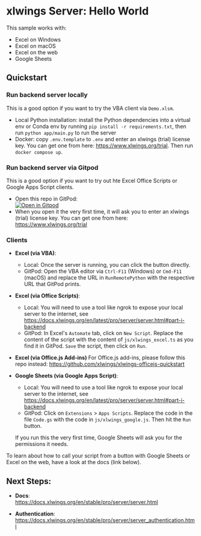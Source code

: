 # xlwings Server: Hello World

This sample works with:

* Excel on Windows
* Excel on macOS
* Excel on the web
* Google Sheets

## Quickstart

### Run backend server locally

This is a good option if you want to try the VBA client via `Demo.xlsm`.

* Local Python installation: install the Python dependencies into a virtual env or Conda env by running `pip install -r requirements.txt`, then run `python app/main.py` to run the server
* Docker: copy `.env.template` to `.env` and enter an xlwings (trial) license key. You can get one from here: https://www.xlwings.org/trial. Then run  `docker compose up`.

### Run backend server via Gitpod

This is a good option if you want to try out hte Excel Office Scripts or Google Apps Script clients.

* Open this repo in GitPod:    
[![Open in Gitpod](https://gitpod.io/button/open-in-gitpod.svg)](https://gitpod.io/#https://github.com/xlwings/xlwings-server-helloworld)
* When you open it the very first time, it will ask you to enter an xlwings (trial) license key. You can get one from here: https://www.xlwings.org/trial

### Clients

* **Excel (via VBA)**:
  * Local: Once the server is running, you can click the button directly.
  * GitPod: Open the VBA editor via `Ctrl-F11` (Windows) or `Cmd-F11` (macOS) and replace the URL in `RunRemotePython` with the respective URL that GitPod prints.
* **Excel (via Office Scripts)**:
  * Local: You will need to use a tool like ngrok to expose your local server to the internet, see https://docs.xlwings.org/en/latest/pro/server/server.html#part-i-backend
  * GitPod: In Excel's `Automate` tab, click on `New Script`. Replace the content of the script with the content of `js/xlwings_excel.ts` as you find it in GitPod. `Save` the script, then click on `Run`.
* **Excel (via Office.js Add-ins)** For Office.js add-ins, please follow this repo instead: https://github.com/xlwings/xlwings-officejs-quickstart
* **Google Sheets (via Google Apps Script)**:
  * Local: You will need to use a tool like ngrok to expose your local server to the internet, see https://docs.xlwings.org/en/latest/pro/server/server.html#part-i-backend
  * GitPod: Click on `Extensions` > `Apps Scripts`. Replace the code in the file `Code.gs` with the code in `js/xlwings_google.js`. Then hit the `Run` button.
  
  If you run this the very first time, Google Sheets will ask you for the permissions it needs.

To learn about how to call your script from a button with Google Sheets or Excel on the web, have a look at the docs (link below).

## Next Steps:

* **Docs**:  
https://docs.xlwings.org/en/stable/pro/server/server.html

* **Authentication**:  
https://docs.xlwings.org/en/stable/pro/server/server_authentication.html
